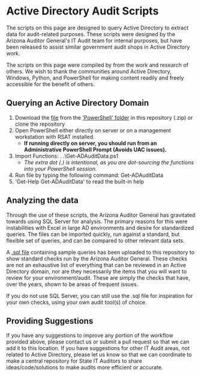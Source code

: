 # Active Directory Audit Scripts

The scripts on this page are designed to query Active Directory to extract data for audit-related purposes. These scripts were designed by the Arizona Auditor General's IT Audit team for internal purposes, but have been released to assist similar government audit shops in Active Directory work.

The scripts on this page were compiled by from the work and research of others. We wish to thank the communities around Active Directory, Windows, Python, and PowerShell for making content readily and freely accessible for the benefit of others.

## Querying an Active Directory Domain

1. Download the [file](https://github.com/azauditor/ADAudit/raw/master/PowerShell/Get-ADAuditData.ps1) from the ['PowerShell' folder](https://github.com/azauditor/ADAudit/tree/master/PowerShell) in this repository (.zip) or clone the repository
1. Open PowerShell either directly on server or on a management workstation with RSAT installed.
    * **If running directly on server, you should run from an Administrative PowerShell Prompt (Avoids UAC issues).**
1. Import Functions: . .\Get-ADAuditData.ps1
    * *The extra dot (.) is intentional, as you are dot-sourcing the functions into your PowerShell session.*
1. Run file by typing the following command: Get-ADAuditData
1. 'Get-Help Get-ADAuditData' to read the built-in help

## Analyzing the data

Through the use of these scripts, the Arizona Auditor General has gravitated towards using SQL Server for analysis. The primary reasons for this were instabilities with Excel in large AD environments and desire for standardized queries. The files can be imported quickly, run against a standard, but flexible set of queries, and can be compared to other relevant data sets.

A [.sql file](https://github.com/azauditor/ADAudit/blob/master/SQL/SampleQueries.sql) containing sample queries has been uploaded to this repository to show standard checks run by the Arizona Auditor General. These checks are not an exhaustive list of everything that can be reviewed in an Active Directory domain, nor are they necessarily the items that you will want to review for your environment/audit. These are simply the checks that have, over the years, shown to be areas of frequent issues.

If you do not use SQL Server, you can still use the .sql file for inspiration for your own checks, using your own audit tool(s) of choice.

## Providing Suggestions

If you have any suggestions to improve any portion of the workflow provided above, please contact us or submit a pull request so that we can add it to this location. If you have suggestions for other IT Audit areas, not related to Active Directory, please let us know so that we can coordinate to make a central repository for State IT Auditors to share ideas/code/solutions to make audits more efficient or accurate.
